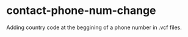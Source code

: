 contact-phone-num-change
========================

Adding country code at the beggining of a phone number in .vcf files.
